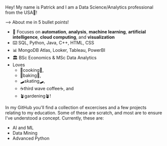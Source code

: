 Hey!
My name is Patrick and I am a Data Science/Analytics professional from the USA🗽!

--> About me in 5 bullet points!
- 🧭 Focuses on **automation**, **analysis**, **machine learning**, **artificial intelligence**, **cloud computing**, and **visualization**
- ⌨️ SQL, Python, Java, C++, HTML, CSS
- 📊 MongoDB Atlas, Looker, Tableau, PowerBI
- 🏛️ BSc Economics & MSc Data Analytics
- Loves
  - 🥘cooking🥘,
  - 🍞baking🍞,
  - 🛹skating🛹,
  - ☕third wave coffee☕, and
  - 🪴gardening🪴!

 In my GitHub you'll find a collection of excercises and a few projects relating to my education. Some of these are scratch, and most are to ensure I've understood a concept. Currently, these are:
  - AI and ML
  - Data Mining
  - Advanced Python
